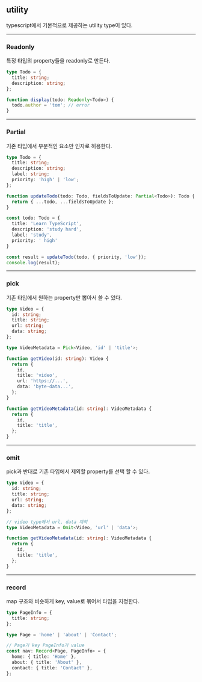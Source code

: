 ## utility

typescript에서 기본적으로 제공하는 utility type이 있다.

---

### Readonly

특정 타입의 property들을 readonly로 만든다.

```typescript
type Todo = {
  title: string;
  description: string;
};

function display(todo: Readonly<Todo>) {
  todo.author = 'tom'; // error
}
```

---

### Partial

기존 타입에서 부분적인 요소만 인자로 허용한다.

```typescript
type Todo = {
  title: string;
  description: string;
  label: string;
  priority: 'high' | 'low';
};

function updateTodo(todo: Todo, fieldsToUpdate: Partial<Todo>): Todo {
  return { ...todo, ...fieldsToUpdate };
}

const todo: Todo = {
  title: 'Learn TypeScript',
  description: 'study hard',
  label: 'study',
  priority: ' high'
}

const result = updateTodo(todo, { priority, 'low'});
console.log(result);
```

---

### pick

기존 타입에서 원하는 property만 뽑아서 쓸 수 있다.

```typescript
type Video = {
  id: string;
  title: string;
  url: string;
  data: string;
};

type VideoMetadata = Pick<Video, 'id' | 'title'>;

function getVideo(id: string): Video {
  return {
    id,
    title: 'video',
    url: 'https://...',
    data: 'byte-data...',
  };
}

function getVideoMetadata(id: string): VideoMetadata {
  return {
    id,
    title: 'title',
  };
}
```

---

### omit

pick과 반대로 기존 타입에서 제외할 property를 선택 할 수 있다.

```typescript
type Video = {
  id: string;
  title: string;
  url: string;
  data: string;
};

// video type에서 url, data 제외
type VideoMetadata = Omit<Video, 'url' | 'data'>;

function getVideoMetadata(id: string): VideoMetadata {
  return {
    id,
    title: 'title',
  };
}
```

---

### record

map 구조와 비슷하게 key, value로 묶어서 타입을 지정한다.

```typescript
type PageInfo = {
  title: string;
};

type Page = 'home' | 'about' | 'Contact';

// Page가 key PageInfo가 value
const nav: Record<Page, PageInfo> = {
  home: { title: 'Home' },
  about: { title: 'About' },
  contact: { title: 'Contact' },
};
```
